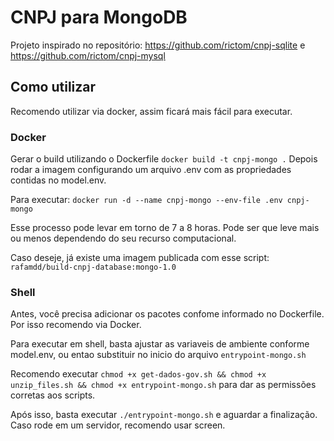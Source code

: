 # CNPJ para MongoDB

Projeto inspirado no repositório: https://github.com/rictom/cnpj-sqlite e https://github.com/rictom/cnpj-mysql

## Como utilizar

Recomendo utilizar via docker, assim ficará mais fácil para executar.

### Docker

Gerar o build utilizando o Dockerfile `docker build -t cnpj-mongo .`
Depois rodar a imagem configurando um arquivo .env com as propriedades contidas no model.env.

Para executar: `docker run -d --name cnpj-mongo --env-file .env cnpj-mongo`

Esse processo pode levar em torno de 7 a 8 horas. Pode ser que leve mais ou menos dependendo do seu recurso computacional.

Caso deseje, já existe uma imagem publicada com esse script: `rafamdd/build-cnpj-database:mongo-1.0`


### Shell

Antes, você precisa adicionar os pacotes confome informado no Dockerfile. Por isso recomendo via Docker.

Para executar em shell, basta ajustar as variaveis de ambiente conforme model.env, ou entao substituir no inicio do arquivo `entrypoint-mongo.sh`

Recomendo executar `chmod +x get-dados-gov.sh && chmod +x unzip_files.sh && chmod +x entrypoint-mongo.sh` para dar as permissões corretas aos scripts.

Após isso, basta executar `./entrypoint-mongo.sh` e aguardar a finalização. Caso rode em um servidor, recomendo usar screen.
